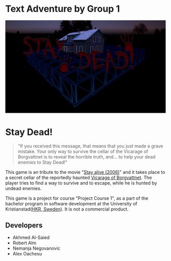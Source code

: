 ﻿# Text Adventure by Group 1

![](https://raw.githubusercontent.com/FruityFrew/Text_Adventure_Group_1/master/coverForReadMe.jpg?token=ADzo6QpzpVx_cesgYK7XrSIYDlHQSBkcks5cOCGFwA%3D%3D)

# Stay  Dead!


> "If you received this message, that means that you just made a grave mistake. Your only way to survive the cellar of the Vicarage of Borgvattnet is to reveal the horrible truth, and... to help your dead enemies to Stay Dead!"




This game is an tribute to the movie "[Stay alive (2006)](https://en.wikipedia.org/wiki/Stay_Alive)" and it takes place to a secret cellar of the reportedly haunted [Vicarage of Borgvattnet](https://en.wikipedia.org/wiki/Borgvattnet). The player tries to find a way to survive and to escape, while he is hunted by undead enemies.

This game is a project for course "Project Course 1", as a part of the bachelor program in software development at the University of Kristianstad([HKR, Sweden](https://www.hkr.se)).
It is not a commercial product.


##	Developers

- Akhmed Al-Saied 
- Robert Alm
- Nemanja Negovanovic
- Alex Oachesu


